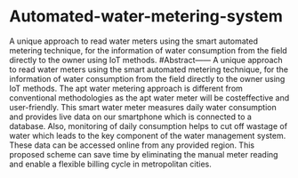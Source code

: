 # Automated-water-metering-system
 A unique approach to read water meters using the smart automated metering technique, for the information of water consumption from the field directly to the owner using IoT methods.
#Abstract—— A unique approach to read water meters using the
smart automated metering technique, for the information of water
consumption from the field directly to the owner using IoT
methods. The apt water metering approach is different from
conventional methodologies as the apt water meter will be costeffective and user-friendly. This smart water meter measures daily
water consumption and provides live data on our smartphone
which is connected to a database. Also, monitoring of daily
consumption helps to cut off wastage of water which leads to the
key component of the water management system. These data can be
accessed online from any provided region. This proposed scheme
can save time by eliminating the manual meter reading and enable
a flexible billing cycle in metropolitan cities.
